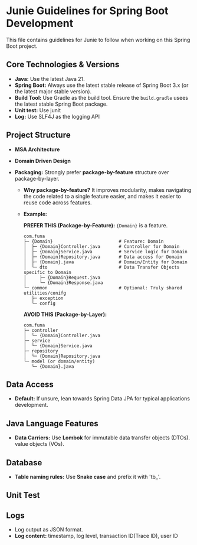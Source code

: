 # Junie Guidelines for Spring Boot Development

This file contains guidelines for Junie to follow when working on this Spring Boot project.

## Core Technologies & Versions

- **Java:** Use the latest Java 21.
- **Spring Boot:** Always use the latest stable release of Spring Boot 3.x (or the latest major
  stable version).
- **Build Tool:** Use Gradle as the build tool. Ensure the `build.gradle` usees the latest stable
  Spring Boot package.
- **Unit test:** Use junit
- **Log:** Use SLF4J as the logging API

## Project Structure

* **MSA Architecture**

* **Domain Driven Design**

* **Packaging:** Strongly prefer **package-by-feature** structure over package-by-layer.

    * **Why package-by-feature?** It improves modularity, makes navigating the code related to a
      single feature easier, and makes it easier to reuse code across features.

    * **Example:**

      **PREFER THIS (Package-by-Feature):** `{Domain}` is a feature.

      ```
      com.funa
      ├─ {Domain}                         # Feature: Domain
      │  ├─ {Domain}Controller.java       # Controller for Domain
      │  ├─ {Domain}Service.java          # Service logic for Domain
      │  ├─ {Domain}Repository.java       # Data access for Domain
      │  ├─ {Domain}.java                 # Domain/Entity for Domain
      │  └─ dto                           # Data Transfer Objects specific to Domain
      │     ├─ {Domain}Request.java
      │     └─ {Domain}Response.java
      └─ common                           # Optional: Truly shared utilities/conifg
         ├─ exception
         └─ config 
      ```

      **AVOID THIS (Package-by-Layer):**
      ```
      com.funa
      ├─ controller
      │  └─ {Domain}Controller.java
      ├─ service
      │  └─ {Domain}Service.java
      ├─ repository
      │  └─ {Domain}Repository.java
      └─ model (or domain/entity)
         └─ {Domain}.java
      ```

## Data Access

* **Default:** If unsure, lean towards Spring Data JPA for typical applications development.

## Java Language Features

* **Data Carriers:** Use **Lombok** for immutable data transfer objects (DTOs). value objects (VOs).

## Database

* **Table naming rules:** Use **Snake case** and prefix it with 'tb_'.

## Unit Test

## Logs

* Log output as JSON format.
* **Log content:** timestamp, log level, transaction ID(Trace ID), user ID
